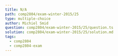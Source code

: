 ```yaml
---
title: N/A
path: comp2804/exam-winter-2015/25
type: multiple-choice
author: Michiel Smid
question: comp2804/exam-winter-2015/25/question.ts
solution: comp2804/exam-winter-2015/25/solution.md
tags:
  - comp2804
  - comp2804-exam
---
```

